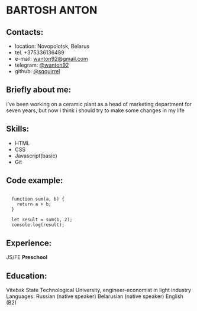 # BARTOSH ANTON
## Contacts:
* location: Novopolotsk, Belarus
* tel. +375336136489
* e-mail: wanton92@gmail.com
* telegram: [@wanton92](https://t.me/wanton92)
* github: [@sqquirrel](https://github.com/sqquirrel)
## Briefly about me:
 i've been working on a ceramic plant as a head of marketing department for seven years, but now i think i should try to make some changes in my life
## Skills:
* HTML
* CSS
* Javascript(basic)
* Git
## Code example:
```

  function sum(a, b) {
    return a + b;
  }
  
  let result = sum(1, 2);
  console.log(result);

```
## Experience:
JS/FE **Preschool**
## Education:
Vitebsk State Technological University, engineer-economist in light industry
Languages:
Russian (native speaker)
Belarusian (native speaker)
English (B2)